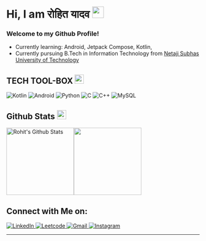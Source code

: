 # Hi, I am रोहित यादव <img src = "https://raw.githubusercontent.com/MartinHeinz/MartinHeinz/master/wave.gif" width = 30px>

### Welcome to my Github Profile!
-   Currently learning: Android, Jetpack Compose, Kotlin, 
-   Currently pursuing B.Tech in Information Technology from <a href="https://nsut.ac.in/" target="_blank"> Netaji Subhas University of Technology </a>

## TECH TOOL-BOX <img src = "https://media2.giphy.com/media/QssGEmpkyEOhBCb7e1/giphy.gif?cid=ecf05e47a0n3gi1bfqntqmob8g9aid1oyj2wr3ds3mg700bl&rid=giphy.gif" width = 24px > </h2>

<span><img alt="Kotlin" src="https://img.shields.io/badge/Kotlin-603cb9?style=for-the-badge&logo=kotlin&logoColor=white"></span>
<span><img alt="Android" src="https://img.shields.io/badge/Android-092d3f?style=for-the-badge&logo=android&logoColor=white"></span>
<span><img alt="Python" src="https://img.shields.io/badge/Python-FFD43B?style=for-the-badge&logo=python&logoColor=blue"></span>
<span><img alt="C" src="https://img.shields.io/badge/C-00599C?style=for-the-badge&logo=c&logoColor=white"></span>
<span><img alt="C++" src="https://img.shields.io/badge/C%2B%2B-00599C?style=for-the-badge&logo=c%2B%2B&logoColor=white"></span>
<span><img alt="MySQL" src="https://img.shields.io/badge/MySQL-005C84?style=for-the-badge&logo=mysql&logoColor=white"></span>

## Github Stats <img src = "https://i.pinimg.com/originals/65/c4/f4/65c4f452571be1261e9c623f7da488ac.gif" width = 24px>

<img alt="Rohit's Github Stats" src="https://github-readme-stats.vercel.app/api?username=itsydv&show_icons=true&count_private=true&theme=radical" height="176px"/><img src="https://github-readme-stats.vercel.app/api/top-langs?username=Itsydv&show_icons=true&locale=en&layout=compact&theme=radical" height="176px"/>

## Connect with Me on:
<a href="https://www.linkedin.com/in/itsydv/" target="_blank">
    <img alt="LinkedIn" src="https://img.shields.io/badge/LinkedIn-0077B5?style=for-the-badge&logo=linkedin&logoColor=white">
</a>
<a href="https://www.leetcode.com/itdydv/" target="_blank">
    <img alt="Leetcode" src="https://img.shields.io/badge/Leetcode-030303?style=for-the-badge&logo=leetcode&logoColor=white">
</a>
<a href="mailto:rohityadav07009@gmail.com" target="_blank" >
  <img alt="Gmail" src="https://img.shields.io/badge/Gmail-D14836?style=for-the-badge&logo=gmail&logoColor=white">
</a>
<a href="https://www.instagram.com/itsydv/" target="_blank">
  <img alt="Instagram" src="https://img.shields.io/badge/Instagram-E4405F?style=for-the-badge&logo=instagram&logoColor=white">
</a>

---
